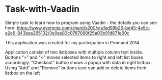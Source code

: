 Task-with-Vaadin
================
Simple task to learn how to program using Vaadin - the details you can see here:
https://www.evernote.com/shard/s200/sh/fad99b26-bd45-4e5c-a2e6-843baa265132/0e0ae83c0767068f25a03b91d871e60c

This application was created for my participation in Promand 2014

Application consist of two listboxes with multiple column text inside. 
Buttons ">" and "<" moves selected items to right and left list boxes accordingly. 
"Checkout" button shows a popup with data in right listbox.
Using "Add" and "Remove" buttons user can add or delete items from listbox on the left
